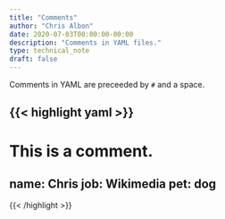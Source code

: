 ```yaml
---
title: "Comments"
author: "Chris Albon"
date: 2020-07-03T00:00:00-00:00
description: "Comments in YAML files."
type: technical_note
draft: false
---
```


Comments in YAML are preceeded by `#` and a space.

{{< highlight yaml >}}
---
# This is a comment. 
name: Chris
job: Wikimedia
pet: dog
---
{{< /highlight >}}